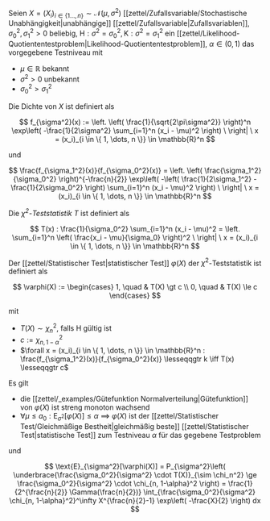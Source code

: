 Seien $X = (X_i)_{i \in \{ 1 \dots, n \}} \sim \mathcal{N}(\mu, \sigma^2)$ [[zettel/Zufallsvariable/Stochastische Unabhängigkeit|unabhängige]] [[zettel/Zufallsvariable|Zufallsvariablen]], $\sigma_0^2, \sigma_1^2 \gt 0$ beliebig, $\text{H} : \sigma^2 = \sigma_0^2, \text{K} : \sigma^2 = \sigma_1^2$ ein [[zettel/Likelihood-Quotiententestproblem|Likelihood-Quotiententestproblem]], $\alpha \in (0, 1)$ das vorgegebene Testniveau  mit
- $\mu \in \mathbb{R}$ bekannt
- $\sigma^2 \gt 0$ unbekannt
- $\sigma_0^2 \gt \sigma_1^2$

Die Dichte von $X$ ist definiert als

$$
	f_{\sigma^2}(x) := \left. \left( \frac{1}{\sqrt{2\pi\sigma^2}} \right)^n \exp\left( -\frac{1}{2\sigma^2} \sum_{i=1}^n (x_i - \mu)^2 \right) \ \right| \ x = (x_i)_{i \in \{ 1, \dots, n \}} \in \mathbb{R}^n
$$

und

$$
	\frac{f_{\sigma_1^2}(x)}{f_{\sigma_0^2}(x)} = \left. \left( \frac{\sigma_1^2}{\sigma_0^2} \right)^{-\frac{n}{2}} \exp\left( -\left( \frac{1}{2\sigma_1^2} - \frac{1}{2\sigma_0^2} \right) \sum_{i=1}^n (x_i - \mu)^2 \right) \ \right| \ x = (x_i)_{i \in \{ 1, \dots, n \}} \in \mathbb{R}^n
$$

Die *$\chi^2$-Teststatistik* $T$ ist definiert als

$$
	T(x) : \frac{1}{\sigma_0^2} \sum_{i=1}^n (x_i - \mu)^2 = \left. \sum_{i=1}^n \left( \frac{x_i - \mu}{\sigma_0} \right)^2 \ \right| \ x = (x_i)_{i \in \{ 1, \dots, n \}} \in \mathbb{R}^n
$$

Der [[zettel/Statistischer Test|statistischer Test]] $\varphi(X)$ der $\chi^2$-Teststatistik ist definiert als

$$
	\varphi(X) := \begin{cases}
		1, \quad & T(X) \gt c \\
		0, \quad & T(X) \le c
	\end{cases}
$$

mit
- $T(X) \sim \chi_n^2$, falls $\text{H}$ gültig ist
- $c := \chi_{n, 1-\alpha}^2$
- $\forall x = (x_i)_{i \in \{ 1, \dots, n \}} \in \mathbb{R}^n : \frac{f_{\sigma_1^2}(x)}{f_{\sigma_0^2}(x)} \lesseqqgtr k \iff T(x) \lesseqqgtr c$

Es gilt
- die [[zettel/_examples/Gütefunktion Normalverteilung|Gütefunktion]] von $\varphi(X)$ ist streng monoton wachsend
- $\forall \mu \le a_0 : \text{E}_{\sigma^2}[\varphi(X)] \le \alpha$ $\implies$ $\varphi(X)$ ist der [[zettel/Statistischer Test/Gleichmäßige Bestheit|gleichmäßig beste]] [[zettel/Statistischer Test|statistische Test]] zum Testniveau $\alpha$ für das gegebene Testproblem

und

$$
	\text{E}_{\sigma^2}[\varphi(X)] = P_{\sigma^2}\left( \underbrace{\frac{\sigma_0^2}{\sigma^2} \cdot T(X)}_{\sim \chi_n^2} \ge \frac{\sigma_0^2}{\sigma^2} \cdot \chi_{n, 1-\alpha}^2 \right) = \frac{1}{2^{\frac{n}{2}} \Gamma(\frac{n}{2})} \int_{\frac{\sigma_0^2}{\sigma^2} \chi_{n, 1-\alpha}^2}^\infty X^{\frac{n}{2}-1} \exp\left( -\frac{X}{2} \right) dx
$$